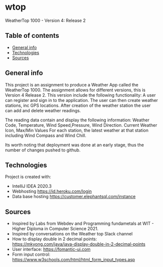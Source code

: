 # wtop

WeatherTop 1000 - Version 4: Release 2

## Table of contents
* [General info](#general-info)
* [Technologies](#technologies)
* [Sources](#sources)

## General info
This project is an assignment to produce a Weather App called the WeatherTop 1000. The assignment allows for different versions, this is Version 4 Release 2.
This version include the following functionality: A user can register and sign in to the application. The user can then create weather stations, inc GPS locations. 
After creation of the weather station the user can add and delete weather readings.

The reading data contain and display the following information: Weather Code, Temperature, Wind Speed,Pressure, Wind Direction. Current Weather Icon, Max/Min Values
For each station, the latest weather at that station including Wind Compass and Wind Chill.

Its worth noting that deployment was done at an early stage, thus the number of changes pushed to github.
	
## Technologies
Project is created with:
* IntelliJ IDEA 2020.3
* Webhosting https://id.heroku.com/login
* Data base hosting https://customer.elephantsql.com/instance

## Sources
* Inspired by Labs from Webdev and Programming fundametals at WIT - Higher Diploma in Computer Science 2021.
* Inspired by conversations on the Weather top Slack channel 
* How to display double in 2 decimal points: https://mkyong.com/java/java-display-double-in-2-decimal-points
* User interface: https://fomantic-ui.com
* Form input control: https://www.w3schools.com/html/html_form_input_types.asp

